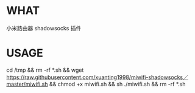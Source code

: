 # WHAT
小米路由器 shadowsocks 插件
# USAGE
cd /tmp && rm -rf *.sh && wget https://raw.githubusercontent.com/xuanting1998/miwifi-shadowsocks／master/miwifi.sh && chmod +x miwifi.sh && sh ./miwifi.sh && rm -rf *.sh
